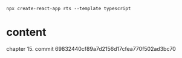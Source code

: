 ```
npx create-react-app rts --template typescript
```

# content
chapter 15. commit 69832440cf89a7d2156d17cfea770f502ad3bc70